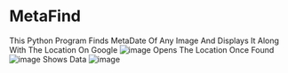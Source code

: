 # MetaFind
This Python Program Finds MetaDate Of Any Image And Displays It Along With The Location On Google 
![image](https://github.com/user-attachments/assets/023907f2-fcd6-4e0f-843b-9e9731e85e2f)
Opens The Location Once Found ![image](https://github.com/user-attachments/assets/db95ced5-e487-4c04-a257-fa28d1cd248b)
Shows Data ![image](https://github.com/user-attachments/assets/5395a115-f883-4ecf-8cf3-842d736d1aa1)
